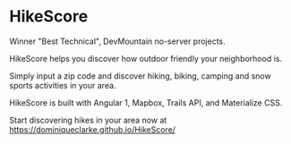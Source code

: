 # HikeScore
Winner "Best Technical", DevMountain no-server projects.

HikeScore helps you discover how outdoor friendly your neighborhood is. 

Simply input a zip code and discover hiking, biking, camping and snow sports activities in your area. 

HikeScore is built with Angular 1, Mapbox, Trails API, and Materialize CSS. 

Start discovering hikes in your area now at https://dominiqueclarke.github.io/HikeScore/
